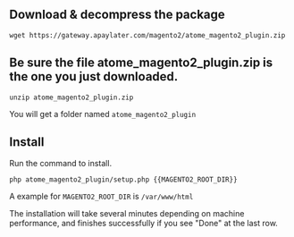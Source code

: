 ## Download & decompress the package
```
wget https://gateway.apaylater.com/magento2/atome_magento2_plugin.zip
```

## Be sure the file atome_magento2_plugin.zip is the one you just downloaded.
```
unzip atome_magento2_plugin.zip
```
You will get a folder named `atome_magento2_plugin`

## Install 
Run the command to install. 
```
php atome_magento2_plugin/setup.php {{MAGENTO2_ROOT_DIR}}
```
A example for `MAGENTO2_ROOT_DIR` is `/var/www/html`

The installation will take several minutes depending on machine performance, and finishes successfully if you see "Done" at the last row. 

